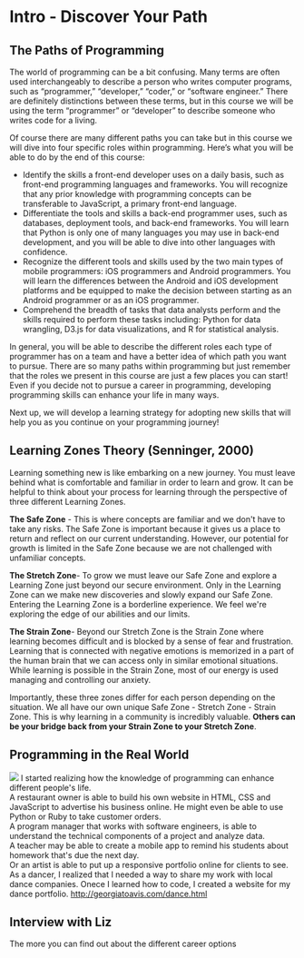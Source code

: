 # Intro - Discover Your Path
## The Paths of Programming
The world of programming can be a bit confusing. Many terms are often used interchangeably to describe a person who writes computer programs, such as “programmer,” “developer,” “coder,” or “software engineer.” There are definitely distinctions between these terms, but in this course we will be using the term “programmer” or “developer” to describe someone who writes code for a living.  

Of course there are many different paths you can take but in this course we will dive into four specific roles within programming. Here’s what you will be able to do by the end of this course:  

- Identify the skills a front-end developer uses on a daily basis, such as front-end programming languages and frameworks. You will recognize that any prior knowledge with programming concepts can be transferable to JavaScript, a primary front-end language.
- Differentiate the tools and skills a back-end programmer uses, such as databases, deployment tools, and back-end frameworks. You will learn that Python is only one of many languages you may use in back-end development, and you will be able to dive into other languages with confidence.
- Recognize the different tools and skills used by the two main types of mobile programmers: iOS programmers and Android programmers. You will learn the differences between the Android and iOS development platforms and be equipped to make the decision between starting as an Android programmer or as an iOS programmer.
- Comprehend the breadth of tasks that data analysts perform and the skills required to perform these tasks including: Python for data wrangling, D3.js for data visualizations, and R for statistical analysis.

In general, you will be able to describe the different roles each type of programmer has on a team and have a better idea of which path you want to pursue. There are so many paths within programming but just remember that the roles we present in this course are just a few places you can start! Even if you decide not to pursue a career in programming, developing programming skills can enhance your life in many ways.  

Next up, we will develop a learning strategy for adopting new skills that will help you as you continue on your programming journey!

## Learning Zones Theory (Senninger, 2000)
Learning something new is like embarking on a new journey. You must leave behind what is comfortable and familiar in order to learn and grow. It can be helpful to think about your process for learning through the perspective of three different Learning Zones.  

**The Safe Zone** - This is where concepts are familiar and we don't have to take any risks. The Safe Zone is important because it gives us a place to return and reflect on our current understanding. However, our potential for growth is limited in the Safe Zone because we are not challenged with unfamiliar concepts.  

**The Stretch Zone**- To grow we must leave our Safe Zone and explore a Learning Zone just beyond our secure environment. Only in the Learning Zone can we make new discoveries and slowly expand our Safe Zone. Entering the Learning Zone is a borderline experience. We feel we're exploring the edge of our abilities and our limits.  

**The Strain Zone**- Beyond our Stretch Zone is the Strain Zone where learning becomes difficult and is blocked by a sense of fear and frustration. Learning that is connected with negative emotions is memorized in a part of the human brain that we can access only in similar emotional situations. While learning is possible in the Strain Zone, most of our energy is used managing and controlling our anxiety.  

Importantly, these three zones differ for each person depending on the situation. We all have our own unique Safe Zone - Stretch Zone - Strain Zone. This is why learning in a community is incredibly valuable. **Others can be your bridge back from your Strain Zone to your Stretch Zone**.

## Programming in the Real World
![](http://7xsjcm.com1.z0.glb.clouddn.com/16-8-30/59982827.jpg)
I started realizing how the knowledge of programming can enhance different people's life.  
A restaurant owner is able to build his own website in HTML, CSS and JavaScript to advertise his business online. He might even be able to use Python or Ruby to take customer orders.  
A program manager that works with software engineers, is able to understand the technical components of a project and analyze data.  
A teacher may be able to create a mobile app to remind his students about homework that's due the next day.  
Or an artist is able to put up a responsive portfolio online for clients to see.  
As a dancer, I realized that I needed a way to share my work with local dance companies. Onece I learned how to code, I created a website for my dance portfolio. http://georgiatoavis.com/dance.html

## Interview with Liz
The more you can find out about the different career options
